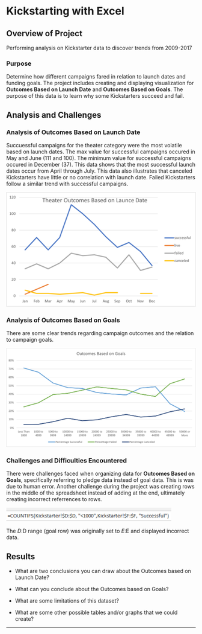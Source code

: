 

# Kickstarting with Excel

## Overview of Project

Performing analysis on Kickstarter data to discover trends from 2009-2017

### Purpose

Determine how different campaigns fared in relation to launch dates and funding goals. The project includes creating and displaying visualization for **Outcomes Based on Launch Date** and **Outcomes Based on Goals**. The purpose of this data is to learn why some Kickstarters succeed and fail.


## Analysis and Challenges

### Analysis of Outcomes Based on Launch Date

Succuessful campaigns for the theater category were the most volatile based on launch dates. The max value for successful campaigns occured in May and June (111 and 100). The minimum value for successful campaigns occured in December (37). This data shows that the most successful launch dates occur from April through July. This data also illustrates that canceled Kickstarters have little or no correlation with launch date. Failed Kickstarters follow a similar trend with successful campaigns.

![Theater_Outcomes_vs_Launch.png](https://github.com/Bransblu/kickstarter-analysis/blob/main/Images/Theater_Outcomes_vs_Launch.png?raw=true)


### Analysis of Outcomes Based on Goals

There are some clear trends regarding campaign outcomes and the relation to campaign goals. 

![Outcomes_vs_Goals.png](https://github.com/Bransblu/kickstarter-analysis/blob/main/Images/Outcomes_vs_Goals.png?raw=true)


### Challenges and Difficulties Encountered

There were challenges faced when organizing data for **Outcomes Based on Goals**, specifically referring to pledge data instead of goal data. This is was due to human error. Another challenge during the project was creating rows in the middle of the spreadsheet instead of adding at the end, ultimately creating incorrect referrences to rows.

![Screenshot excel1.png](https://github.com/Bransblu/kickstarter-analysis/blob/main/Images/Screenshot%20excel1.png?raw=true)

The $D:$D range (goal row) was originally set to $E:$E and displayed incorrect data.

## Results

- What are two conclusions you can draw about the Outcomes based on Launch Date?

- What can you conclude about the Outcomes based on Goals?

- What are some limitations of this dataset?

- What are some other possible tables and/or graphs that we could create?

----
















